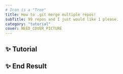 ```yaml
---
# Icon is a "Tree"
title: How to .git merge multiple repos!
subTitle: 99 repos and I just would like 1 please.
category: "tutorial"
cover: NEED_COVER_PICTURE
---
```


## <span role="img" aria-label="Sparkles">✨</span> Tutorial

## <span role="img" aria-label="Sparkles">✨</span> End Result
